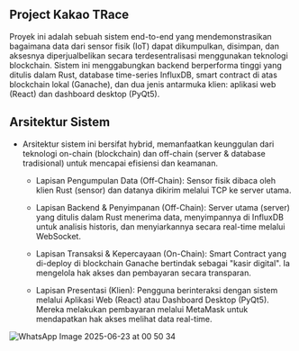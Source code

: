 ## Project Kakao TRace 
<p align="justfy"> Proyek ini adalah sebuah sistem end-to-end yang mendemonstrasikan bagaimana data dari sensor fisik (IoT) dapat dikumpulkan, disimpan, dan aksesnya diperjualbelikan secara terdesentralisasi menggunakan teknologi blockchain.
Sistem ini menggabungkan backend berperforma tinggi yang ditulis dalam Rust, database time-series InfluxDB, smart contract di atas blockchain lokal (Ganache), dan dua jenis antarmuka klien: aplikasi web (React) dan dashboard desktop (PyQt5).</p>

## Arsitektur Sistem
* Arsitektur sistem ini bersifat hybrid, memanfaatkan keunggulan dari teknologi on-chain (blockchain) dan off-chain (server & database tradisional) untuk mencapai efisiensi dan keamanan.
  * Lapisan Pengumpulan Data (Off-Chain): Sensor fisik dibaca oleh klien Rust (sensor) dan datanya dikirim melalui TCP ke server utama.

  * Lapisan Backend & Penyimpanan (Off-Chain): Server utama (server) yang ditulis dalam Rust menerima data, menyimpannya di InfluxDB untuk analisis historis, dan menyiarkannya secara real-time melalui WebSocket.

  * Lapisan Transaksi & Kepercayaan (On-Chain): Smart Contract yang di-deploy di blockchain Ganache bertindak sebagai "kasir digital". Ia mengelola hak akses dan pembayaran secara transparan.

  * Lapisan Presentasi (Klien): Pengguna berinteraksi dengan sistem melalui Aplikasi Web (React) atau Dashboard Desktop (PyQt5). Mereka melakukan pembayaran melalui MetaMask untuk mendapatkan hak akses melihat data real-time.
  
![WhatsApp Image 2025-06-23 at 00 50 34](https://github.com/user-attachments/assets/d2c78f6b-a7d0-4d29-9eaa-a665225f681b)




